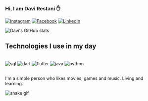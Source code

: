 ### Hi, I am Davi Restani ✋

[![Instagram](https://img.shields.io/badge/Instagram-E4405F?style=for-the-badge&logo=instagram&logoColor=white)](https://instagram.com/restanidavi)
[![Facebook](	https://img.shields.io/badge/Facebook-1877F2?style=for-the-badge&logo=facebook&logoColor=white)](https://facebook.com/davirestani)
[![LinkedIn](https://img.shields.io/badge/LinkedIn-0077B5?style=for-the-badge&logo=linkedin&logoColor=white)](https://www.linkedin.com/in/davi-restani-76194017a?lipi=urn%3Ali%3Apage%3Ad_flagship3_profile_view_base_contact_details%3B7JTUleInTdiZQLbEkdTKGQ%3D%3D)


![Davi's GitHub stats](https://github-readme-stats.vercel.app/api?username=DaviRestani&show_icons=true&theme=tokyonight)

## Technologies I use in my day

<div style="display: inline_block"><br/>
  <img align="center" alt="sql" src="https://img.shields.io/badge/MySQL-00000F?style=for-the-badge&logo=mysql&logoColor=white"/>
  <img align="center" alt="dart" src="https://img.shields.io/badge/Dart-0175C2?style=for-the-badge&logo=dart&logoColor=white"/>
  <img align="center" alt="flutter" src="https://img.shields.io/badge/Flutter-02569B?style=for-the-badge&logo=flutter&logoColor=white"/>
  <img align="center" alt="java" src="https://img.shields.io/badge/Java-ED8B00?style=for-the-badge&logo=java&logoColor=white"/>
  <img align="center" alt="python" src="https://img.shields.io/badge/Python-3776AB?style=for-the-badge&logo=python&logoColor=white"/>
 </div><br/>
 
I'm a simple person who likes movies, games and music. Living and learning.
 
 
 ![snake gif](https://github.com/DaviRestani/DaviRestani/blob/output/github-contribution-grid-snake.svg)
